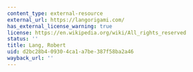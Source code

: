 ```yaml
---
content_type: external-resource
external_url: https://langorigami.com/
has_external_license_warning: true
license: https://en.wikipedia.org/wiki/All_rights_reserved
status: ''
title: Lang, Robert
uid: d2bc28b4-0930-4ca1-a7be-387f58ba2a46
wayback_url: ''
---
```

